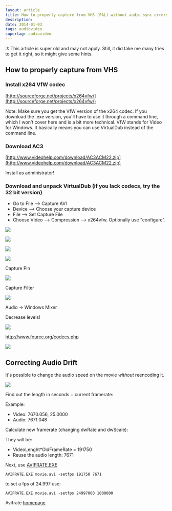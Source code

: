 ```yaml
---
layout: article
title: How to properly capture from VHS (PAL) without audio sync errors
description:
date: 2014-01-03
tags: audiovideo
supertag: audiovideo
---
```


:!: This article is super old and may not apply. Still, it did take me many tries to get it right, so it might give some hints.

## How to properly capture from VHS

### Install x264 VfW codec

[http://sourceforge.net/projects/x264vfw/](http://sourceforge.net/projects/x264vfw/)

Note: Make sure you get the VfW version of the x264 codec. If you download the .exe version, you'll have to use it through a command line, which I won't cover here and is a bit more technical. VfW stands for Video for Windows. It basically
means you can use VirtualDub instead of the command line.

### Download AC3

[http://www.videohelp.com/download/AC3ACM22.zip](http://www.videohelp.com/download/AC3ACM22.zip)

Install as administrator!

### Download and unpack VirtualDub (if you lack codecs, try the 32 bit version)

* Go to File --\> Capture AVI
* Device --\> Choose your capture device
* File --\> Set Capture File
* Choose Video --\> Compression --\> x264vfw. Optionally use "configure".

![](media/564ab33de71defa123e31955e83efba2.png)

![](media/da439bea54d60348cb5aca3bffdb9dd0.png)

![](media/c22b3a78e717910890b522211428b17a.png)

![](media/099ff37706e71e0d3c8f12d12e07a091.png)

Capture Pin

![](media/70be33bb3fb8ddf4d68b749b70408a1b.png)

Capture Filter

![](media/76973b657a6c82c7b88594a1a8db0f3e.png)

Audio -\> Windows Mixer

Decrease levels!

![](media/e35a61cfa0ca0fd3e1b63693eb6b6c32.png)

<http://www.fourcc.org/codecs.php>

![](media/baf94ce75423c5371a27ddbc6a0eca36.png)

## Correcting Audio Drift

It's possible to change the audio speed on the movie *without* reencoding it.

![](media/20332e5bf1c77d6b75919bbda0fbd9c1.png)

Find out the length in seconds + current framerate:

Example:

* Video: 7670.056, 25.0000
* Audio: 7671.048

Calculate new framerate (changing dwRate and dwScale):

They will be:

* VideoLenght*OldFrameRate = 191750
* Reuse the audio length: 7671

Next, use [AVIFRATE.EXE](https://www.dropbox.com/s/aeu4gkk23byob53/AVIFRATE.EXE?dl=1)

```batch
AVIFRATE.EXE movie.avi -setfps 191750 7671
```

to set a fps of 24.997 use:

```batch
AVIFRATE.EXE movie.avi -setfps 24997000 1000000
```

Avifrate [homepage](http://www.am-softhome.com/avifrate.html)
